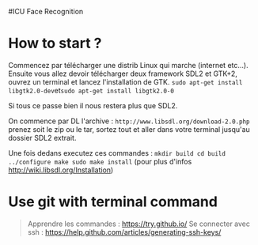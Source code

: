 #ICU Face Recognition 

How to start ?
==============

Commencez par télécharger une distrib Linux qui marche (internet etc...).
Ensuite vous allez devoir télécharger deux framework SDL2 et GTK+2, ouvrez un terminal et lancez l'installation de GTK.
`sudo apt-get install libgtk2.0-dev`et`sudo apt-get install libgtk2.0-0`

Si tous ce passe bien il nous restera plus que SDL2.

On commence par DL l'archive : 
`http://www.libsdl.org/download-2.0.php` prenez soit le zip ou le tar, sortez tout et aller dans votre terminal jusqu'au dossier SDL2 extrait.

Une fois dedans executez ces commandes : 
`
    mkdir build
    cd build
    ../configure
    make
    sudo make install
`
(pour plus d'infos http://wiki.libsdl.org/Installation) 

 
Use git with terminal command
=============================

> Apprendre les commandes : https://try.github.io/
> Se connecter avec ssh : https://help.github.com/articles/generating-ssh-keys/

